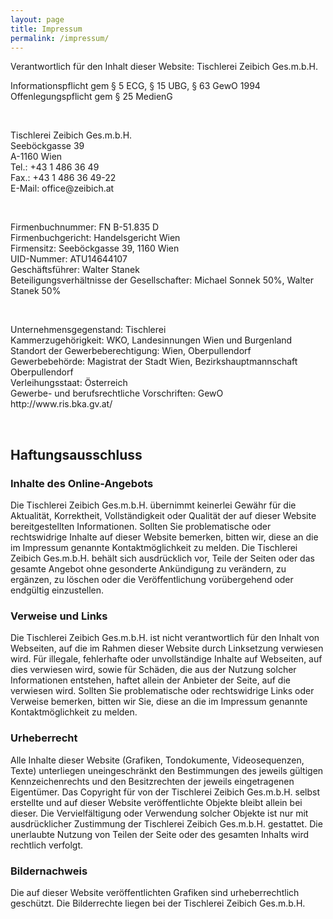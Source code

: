 ```yaml
---
layout: page
title: Impressum
permalink: /impressum/
---
```


Verantwortlich für den Inhalt dieser Website: Tischlerei Zeibich Ges.m.b.H.
<br>


<p>Informationspflicht gem § 5 ECG, § 15 UBG, § 63 GewO 1994<br>
Offenlegungspflicht gem § 25 MedienG<br>
</p>
<br>

<p>Tischlerei Zeibich Ges.m.b.H.<br>
Seeböckgasse 39<br>
A-1160 Wien<br>
Tel.: +43 1 486 36 49<br>
Fax.: +43 1 486 36 49-22<br>
E-Mail: office@zeibich.at<br>
</p>
<br>

<p>Firmenbuchnummer: FN B-51.835 D<br>
Firmenbuchgericht: Handelsgericht Wien<br>
Firmensitz: Seeböckgasse 39, 1160 Wien<br>
UID-Nummer: ATU14644107<br>
Geschäftsführer: Walter Stanek<br>
Beteiligungsverhältnisse der Gesellschafter: Michael Sonnek 50%, Walter Stanek 50%
</p>
<br>

<p>Unternehmensgegenstand: Tischlerei<br>
Kammerzugehörigkeit: WKO, Landesinnungen Wien und Burgenland<br>
Standort der Gewerbeberechtigung: Wien, Oberpullendorf<br>
Gewerbebehörde: Magistrat der Stadt Wien, Bezirkshauptmannschaft Oberpullendorf<br>
Verleihungsstaat: Österreich<br>
Gewerbe- und berufsrechtliche Vorschriften: GewO http://www.ris.bka.gv.at/<br>
</p>
<br>


## Haftungsausschluss<br>

### Inhalte des Online-Angebots<br>
Die Tischlerei Zeibich Ges.m.b.H. übernimmt keinerlei Gewähr für die Aktualität, Korrektheit, Vollständigkeit oder Qualität der auf dieser Website bereitgestellten Informationen. Sollten Sie problematische oder rechtswidrige Inhalte auf dieser Website bemerken, bitten wir, diese an die im Impressum genannte Kontaktmöglichkeit  zu melden. Die Tischlerei Zeibich Ges.m.b.H. behält sich ausdrücklich vor, Teile der Seiten oder das gesamte Angebot ohne gesonderte Ankündigung zu verändern, zu ergänzen, zu löschen oder die Veröffentlichung vorübergehend oder endgültig einzustellen.

### Verweise und Links<br>
Die Tischlerei Zeibich Ges.m.b.H. ist nicht verantwortlich für den Inhalt von Webseiten, auf die im Rahmen dieser Website durch Linksetzung verwiesen wird. Für illegale, fehlerhafte oder unvollständige Inhalte auf Webseiten, auf dies verwiesen wird, sowie für Schäden, die aus der Nutzung solcher Informationen entstehen, haftet allein der Anbieter der Seite, auf die verwiesen wird. Sollten Sie problematische oder rechtswidrige Links oder Verweise bemerken, bitten wir Sie, diese an die im Impressum genannte Kontaktmöglichkeit zu melden.

### Urheberrecht<br>
Alle Inhalte dieser Website (Grafiken, Tondokumente, Videosequenzen, Texte) unterliegen uneingeschränkt den Bestimmungen des jeweils gültigen Kennzeichenrechts und den Besitzrechten der jeweils eingetragenen Eigentümer. Das Copyright für von der Tischlerei Zeibich Ges.m.b.H. selbst erstellte und auf dieser Website veröffentlichte Objekte bleibt allein bei dieser. Die Vervielfältigung oder Verwendung solcher Objekte ist nur mit ausdrücklicher Zustimmung der Tischlerei Zeibich Ges.m.b.H. gestattet. Die unerlaubte Nutzung von Teilen der Seite oder des gesamten Inhalts wird rechtlich verfolgt.

### Bildernachweis<br>
Die auf dieser Website veröffentlichten Grafiken sind urheberrechtlich geschützt. Die Bilderrechte liegen bei der Tischlerei Zeibich Ges.m.b.H.
